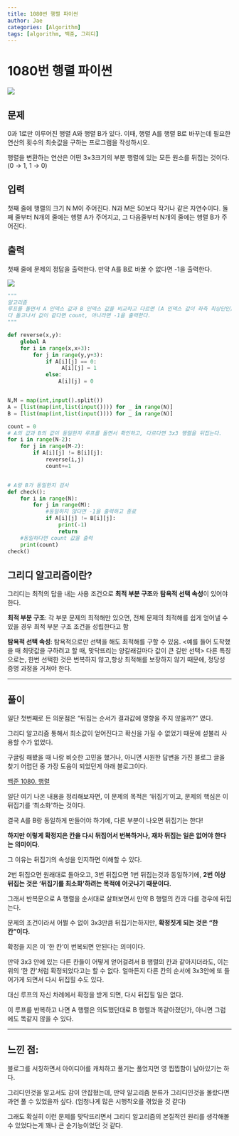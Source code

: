 ```yaml
---
title: 1080번 행렬 파이썬
author: Jae
categories: [Algorithm]
tags: [algorithm, 백준, 그리디]
---
```


# 1080번 행렬 파이썬

![](https://media.vlpt.us/images/a87380/post/e05d9131-b2a4-43ff-b7b2-49bb4d280fad/image.png)

## 문제

0과 1로만 이루어진 행렬 A와 행렬 B가 있다. 이때, 행렬 A를 행렬 B로 바꾸는데 필요한 연산의 횟수의 최솟값을 구하는 프로그램을 작성하시오.

행렬을 변환하는 연산은 어떤 3×3크기의 부분 행렬에 있는 모든 원소를 뒤집는 것이다. (0 → 1, 1 → 0)

## 입력

첫째 줄에 행렬의 크기 N M이 주어진다. N과 M은 50보다 작거나 같은 자연수이다. 둘째 줄부터 N개의 줄에는 행렬 A가 주어지고, 그 다음줄부터 N개의 줄에는 행렬 B가 주어진다.

## 출력

첫째 줄에 문제의 정답을 출력한다. 만약 A를 B로 바꿀 수 없다면 -1을 출력한다.

![](https://media.vlpt.us/images/a87380/post/1787c840-75c4-43ea-9d60-a3d191ed4458/image.png)

```python
"""
알고리즘
루프를 돌면서 A 인덱스 값과 B 인덱스 값을 비교하고 다르면 (A 인덱스 값이 좌측 최상단인) 3x3 부분 행렬을 뒤집는다
다 돌고나서 값이 같다면 count, 아니라면 -1을 출력한다.
"""

def reverse(x,y):
    global A
    for i in range(x,x+3):
        for j in range(y,y+3):
            if A[i][j] == 0:
                 A[i][j] = 1
            else:
                A[i][j] = 0


N,M = map(int,input().split())
A = [list(map(int,list(input()))) for _ in range(N)]
B = [list(map(int,list(input()))) for _ in range(N)]

count = 0
# A의 값과 B의 값이 동일한지 루프를 돌면서 확인하고, 다르다면 3x3 행렬을 뒤집는다.
for i in range(N-2):
    for j in range(M-2):
        if A[i][j] != B[i][j]:
            reverse(i,j)
            count+=1


# A랑 B가 동일한지 검사
def check():
    for i in range(N):
        for j in range(M):
            #동일하지 않다면 -1을 출력하고 종료
            if A[i][j] != B[i][j]:
                print(-1)
                return
    #동일하다면 count 값을 출력
    print(count)
check()
```

## 그리디 알고리즘이란?

그리디는 최적의 답을 내는 사용 조건으로 **최적 부분 구조**와 **탐욕적 선택 속성**이 있어야 한다.

**최적 부분 구조**: 각 부분 문제의 최적해만 있으면, 전체 문제의 최적해를 쉽게 얻어낼 수 있을 경우 최적 부분 구조 조건을 성립한다고 함

**탐욕적 선택 속성**: 탐욕적으로만 선택을 해도 최적해를 구할 수 있음. <예를 들어 도착했을 때 최댓값을 구하려고 할 때, 맞닥뜨리는 양갈래길마다 값이 큰 길만 선택> 다른 특징으로는, 한번 선택한 것은 번복하지 않고,항상 최적해를 보장하지 않기 때문에, 정당성 증명 과정을 거쳐야 한다.

---

## 풀이

일단 첫번째로 든 의문점은 “뒤집는 순서가 결과값에 영향을 주지 않을까?” 였다.

그리디 알고리즘 통해서 최소값이 얻어진다고 확신을 가질 수 없었기 때문에 섣불리 사용할 수가 없었다.

구글링 해봤을 때 나랑 비슷한 고민을 했거나, 아니면 시원한 답변을 가진 블로그 글을 찾기 어렵던 중 가장 도움이 되었던게 아래 블로그이다.

[백준 1080. 행렬](https://thsd-stjd.tistory.com/12)

일단 여기 나온 내용을 정리해보자면, 이 문제의 목적은 ‘뒤집기’이고, 문제의 핵심은 이 뒤집기를 ‘최소화'하는 것이다.

결국 A를 B랑 동일하게 만들어야 하기에, 다른 부분이 나오면 뒤집기는 한다!

**하지만 이렇게 확정지은 칸을 다시 뒤집어서 번복하거나, 재차 뒤집는 일은 없어야 한다는 의미이다.**

그 이유는 뒤집기의 속성을 인지하면 이해할 수 있다.

2번 뒤집으면 원래대로 돌아오고, 3번 뒤집으면 1번 뒤집는것과 동일하기에, **2번 이상 뒤집는 것은 ‘뒤집기를 최소화'하려는 목적에 어긋나기 때문이다.**

그래서 반복문으로 A 행렬을 순서대로 살펴보면서 만약 B 행렬의 칸과 다를 경우에 뒤집는다.

문제의 조건이라서 어쩔 수 없이 3x3만큼 뒤집기는하지만, **확정짓게 되는 것은 “한 칸”이다.**

확정을 지은 이 ‘한 칸’이 번복되면 안된다는 의미이다.

만약 3x3 안에 있는 다른 칸들이 어떻게 얻어걸려서 B 행렬의 칸과 같아지더라도, 이는 위의 ‘한 칸'처럼 확정되었다고는 할 수 없다. 얼마든지 다른 칸의 순서에 3x3안에 또 들어가게 되면서 다시 뒤집힐 수도 있다.

대신 루프의 자신 차례에서 확정을 받게 되면, 다시 뒤집힐 일은 없다.

이 루프를 반복하고 나면 A 행렬은 의도했던대로 B 행렬과 똑같아졌던가, 아니면 그럼에도 똑같지 않을 수 있다.

---

## 느낀 점:

블로그를 서칭하면서 아이디어를 캐치하고 풀기는 풀었지면 영 찝찝함이 남아있기는 하다.

그리디인것을 알고서도 감이 안잡혔는데, 만약 알고리즘 분류가 그리디인것을 몰랐다면 과연 풀 수 있었을까 싶다. (엄청나게 많은 시행착오를 겪었을 것 같다)

그래도 확실히 이런 문제를 맞닥뜨리면서 그리디 알고리즘의 본질적인 원리를 생각해볼 수 있었다는게 꽤나 큰 순기능이었던 것 같다.
